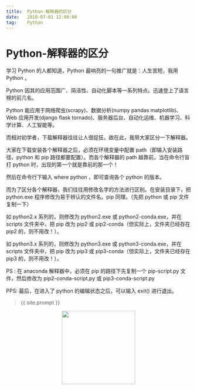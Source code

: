 ```yaml
---       
title:  Python-解释器的区分
date:   2018-07-01 12:00:00
tag:    Python
---
```

# Python-解释器的区分

学习 Python 的人都知道，Python 最响亮的一句推广就是：人生苦短，我用 Python 。

Python 因其的应用范围广、简洁性、自动化脚本等一系列特点。迅速登上了语言榜的前几名。

Python 能应用于网络爬虫(scrapy)、数据分析(numpy pandas matplotlib)、 Web 应用开发(django flask tornado)、服务器后台、自动化运维、机器学习、科学计算、人工智能等。

而相对初学者，下载解释器往往让人很捉狂。故在此，我带大家区分一下解释器。

大家在下载安装各个解释器之后，必须在环境变量中配置 path（即输入安装路径，python 和 pip 路径都要配置）。而各个解释器的 path 越靠前，当在命令行盲打 python 时，出现的第一个就是靠前的那一个！

然后在命令行下输入 where python ，即可查询各个 python 的版本。

而为了区分各个解释器，我们往往用修改名字的方法进行区别。在安装目录下，把 python.exe 程序修改为易于辨认的文件名。pip 同理。（先把 python 或 pip 文件复制一下）

如 python2.x 系列的，则修改为 python2.exe 或 python2-conda.exe，并在 scripts 文件夹中，把 pip 改为 pip2 或 pip2-conda（但实际上，文件夹已经存在 pip2 的，则不用改！）。

如 python3.x 系列的，则修改为 python3.exe 或 python3-conda.exe，并在 scripts 文件夹中，把 pip 改为 pip3 或 pip3-conda（但实际上，文件夹已经存在 pip3 的，则不用改！）。

PS : 在 anaconda 解释器中，必须在 pip 的路径下先复制一个 pip-script.py 文件，然后修改为 pip2-conda-script.py 或 pip3-conda-script.py

PPS: 最后，在进入了 python 的编辑状态之后，可以输入 exit()  进行退出。

> {{ site.prompt }}

<div  align="center">
<img src="https://rengui520.github.io/images/wechart.jpg" width = "200" height = "200"/>